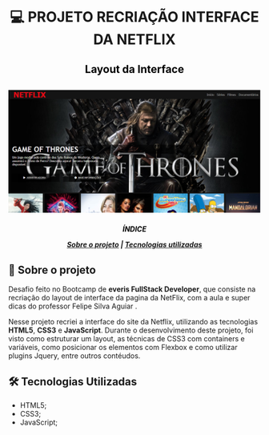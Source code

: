 <h1 align="center">

:computer: **PROJETO RECRIAÇÃO INTERFACE DA NETFLIX**

</h1>

<h2 align="center" style="color:black"> Layout da Interface
<h2>

<h2 align="center">
<img alt="layout" src= "https://github.com/angelresende/RecriacaoNetflix/blob/main/Image/interface.PNG" width="600px">
</h2>

<h5 align="center">
<p style="color:black">ÍNDICE</p>

[Sobre o projeto](#-Sobre-o-projeto) | [Tecnologias utilizadas](#-Tecnologias-Utilizadas)

</h5>

## 🚀 Sobre o projeto

Desafio feito no Bootcamp de **everis FullStack Developer**, que consiste na recriação do layout de interface da pagina da NetFlix, com a aula e super dicas do professor Felipe Silva Aguiar
.

Nesse projeto recriei a interface do site da Netflix, utilizando as tecnologias **HTML5**, **CSS3** e **JavaScript**. 
Durante o desenvolvimento deste projeto, foi visto como estruturar um layout, as técnicas de CSS3 com containers e variáveis, como posicionar os elementos com Flexbox e como utilizar plugins Jquery, entre outros contéudos.

## 🛠️ Tecnologias Utilizadas

- HTML5;
- CSS3;
- JavaScript;
